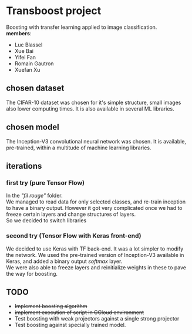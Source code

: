 # Transboost project
Boosting with transfer learning applied to image classification.  
__members__:  
- Luc Blassel
- Xue Bai
- Yifei Fan
- Romain Gautron
- Xuefan Xu

## chosen dataset
The CIFAR-10 dataset was chosen for it's simple structure, small images also lower computing times. It is also available in several ML libraries.

## chosen model
The Inception-V3 convolutional neural network was chosen. It is available, pre-trained, within a multitude of machine learning libraries.

## iterations
### first try (pure Tensor Flow)
In the _"fil rouge"_ folder.  
We managed to read data for only selected classes, and re-train inception to have a binary output.  However it got very complicated once we had to freeze certain layers and change structures of layers.  
So we decided to switch libraries

### second try (Tensor Flow with Keras front-end)
We decided to use Keras with TF back-end. It was a lot simpler to modify the network. We used the pre-trained version of Inception-V3 available in Keras, and added a binary output _softmax_ layer.  
We were also able to freeze layers and reinitialize weights in these to pave the way for boosting.

## TODO
- ~~Implement boosting algorithm~~
- ~~implement execution of script in GCloud environment~~
- Test boosting with weak projectors against a single strong projector
- Test boosting against specially trained model.
